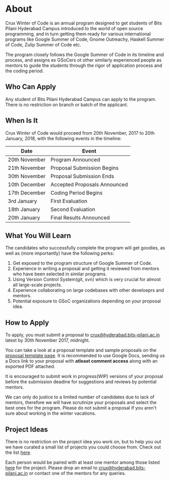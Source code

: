 # About

Crux Winter of Code is an annual program designed to get students of Bits Pilani Hyderabad Campus introduced to the world of open source programming, and in turn getting them ready for various international programs like Google Summer of Code, Gnome Outreachy, Haskell Summer of Code, Zulip Summer of Code etc.

The program closely follows the Google Summer of Code in its timeline and process, and assigns ex GSoCers ot other similarly experienced people as mentors to guide the students through the rigor of application process and the coding period.

## Who Can Apply

Any student of Bits Pilani Hyderabad Campus can apply to the program. There is no restriction on branch or batch of the applicant.

## When Is It

Crux Winter of Code would proceed from 20th November, 2017 to 20th January, 2018, with the following events in the timeline:

| Date | Event |
| --- | --- |
| 20th November | Program Announced |
| 21th November | Proposal Submission Begins |
| 30th November | Proposal Submission Ends |
| 10th December | Accepted Proposals Announced |
| 17th December | Coding Period Begins |
| 3rd January   | First Evaluation |
| 18th January  | Second Evaluation |
| 20th January  | Final Results Announced |

<!-- Please read the [full timeline](timeline) as well for more details. -->

## What You Will Learn

The candidates who successfully complete the program will get goodies, as well as (more importantly) have the following perks:

1. Get exposed to the program structure of Google Summer of Code.
2. Experience in writing a proposal and getting it reviewed from mentors who have been selected in similar programs.
3. Using Version Control System(git, svn) which is very crucial for almost all large-scale projects.
4. Experience collaborating on large codebases with other develoeprs and mentors.
5. Potential exposure to GSoC organizations depending on your proposal idea.

## How to Apply

To apply, you must submit a proposal to [crux@hyderabad.bits-pilani.ac.in](mailto:crux@hyderabad.bits-pilani.ac.in) latest by 30th November 2017, midnight.

You can take a look at a proposal template and sample proposals on the [proposal template page](proposal-template). It is recommended to use Google Docs, sending us a Docs link to your proposal with **atleast comment access** along with an exported PDF attached.

It is encouraged to submit work in progress(WIP) versions of your proposal before the submission deadine for suggestions and reviews by potential mentors.

We can only do justice to a limited number of candidates due to lack of mentors, therefore we will have scrutinize your proposals and select the best ones for the program. Please do not submit a proposal if you aren't sure about working in the winter vacations.

## Project Ideas

There is no restriction on the project idea you work on, but to help you out we have curated a small list of projects you could choose from. Check out the list [here](projects).

Each person would be paired with at least one mentor among those listed [here](mentors) for the project. Please drop an email to crux@hyderabad.bits-pilani.ac.in or contact one of the mentors for any queries.

